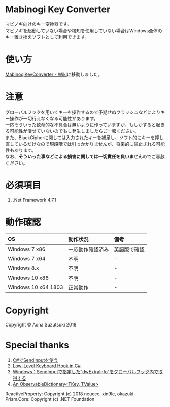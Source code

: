 # Mabinogi Key Converter
マビノギ向けのキー変換器です。  
マビノギを起動していない場合や検知を使用していない場合はWindows全体のキー置き換えソフトとして利用できます。  

# 使い方
[MabinogiKeyConverter - Wiki](https://github.com/AonaSuzutsuki/MabinogiKeyConverter/wiki)に移動しました。  

# 注意
グローバルフックを用いてキーを操作するので予期せぬクラッシュなどによりキー操作が一切行えなくなる可能性があります。  
一応そういった致命的な不具合は無いように作っていますが、もしかすると起きる可能性が潰せていないのでもし発生しましたらご一報ください。  
また、BlackCipherに関しては入力されたキーを補足し、ソフト的にキーを押し直しているだけなので現段階では引っかかりませんが、将来的に禁止される可能性もあります。  
なお、**そういった事などによる損害に関しては一切責任を負いません**のでご容赦ください。  

# 必須項目
1. .Net Framework 4.7.1

# 動作確認
| OS | 動作状況 | 備考 |
|:---|:---|:---|
|Windows 7 x86 | 一応動作確認済み | 英語版で確認 |
|Windows 7 x64 | 不明 | - |
|Windows 8.x | 不明 | - |
|Windows 10 x86 | 不明 | - |
|Windows 10 x64 1803 | 正常動作 | - |

# Copyright
Copyright © Aona Suzutsuki 2018  

# Special thanks
1. [C#でSendInputを使う](https://gist.github.com/romichi/4971512)  
2. [Low-Level Keyboard Hook in C#](https://blogs.msdn.microsoft.com/toub/2006/05/03/low-level-keyboard-hook-in-c/)  
3. [Windows：SendInputで指定した"dwExtraInfo"をグローバルフック内で取得する](http://d.hatena.ne.jp/ken_2501jp/20130406/1365235955)  
4. [An ObservableDictionary<TKey, TValue>](https://gist.github.com/kzu/cfe3cb6e4fe3efea6d24)  

ReactiveProperty:   Copyright (c) 2018 neuecc, xin9le, okazuki  
Prism.Core:         Copyright (c) .NET Foundation